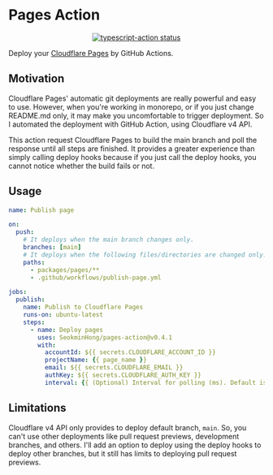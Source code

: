 # Pages Action

<p align="center">
  <a href="https://github.com/actions/typescript-action/actions"><img alt="typescript-action status" src="https://github.com/actions/typescript-action/workflows/build-test/badge.svg"></a>
</p>

Deploy your [Cloudflare Pages](https://pages.cloudflare.com/) by GitHub Actions.

## Motivation

Cloudflare Pages' automatic git deployments are really powerful and easy to use. However, when you're working in monorepo, or if you just change README.md only, it may make you uncomfortable to trigger deployment. So I automated the deployment with GitHub Action, using Cloudflare v4 API.

This action request Cloudflare Pages to build the main branch and poll the response until all steps are finished. It provides a greater experience than simply calling deploy hooks because if you just call the deploy hooks, you cannot notice whether the build fails or not.

## Usage

```yaml
name: Publish page

on:
  push:
    # It deploys when the main branch changes only.
    branches: [main]
    # It deploys when the following files/directories are changed only.
    paths:
      - packages/pages/**
      - .github/workflows/publish-page.yml

jobs:
  publish:
    name: Publish to Cloudflare Pages
    runs-on: ubuntu-latest
    steps:
      - name: Deploy pages
        uses: SeokminHong/pages-action@v0.4.1
        with:
          accountId: ${{ secrets.CLOUDFLARE_ACCOUNT_ID }}
          projectName: {{ page_name }}
          email: ${{ secrets.CLOUDFLARE_EMAIL }}
          authKey: ${{ secrets.CLOUDFLARE_AUTH_KEY }}
          interval: {{ (Optional) Interval for polling (ms). Default is 3000 }}
```

## Limitations

Cloudflare v4 API only provides to deploy default branch, `main`. So, you can't use other deployments like pull request previews, development branches, and others. I'll add an option to deploy using the deploy hooks to deploy other branches, but it still has limits to deploying pull request previews.
